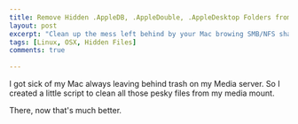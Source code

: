 ```yaml
---
title: Remove Hidden .AppleDB, .AppleDouble, .AppleDesktop Folders from NFS/SMB Mounts
layout: post
excerpt: "Clean up the mess left behind by your Mac browing SMB/NFS shares"
tags: [Linux, OSX, Hidden Files]
comments: true
  
---
```


I got sick of my Mac always leaving behind trash on my Media server. So I created a little script to clean all those pesky files from my media mount.

<script src="https://gist.github.com/tquizzle/d911b1f4c482040fe23e.js"></script>

There, now that's much better.